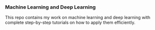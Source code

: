### Machine Learning and Deep Learning 


This repo contains my work on machine learning and deep learning with complete step-by-step tutorials on how to apply them efficiently. 
